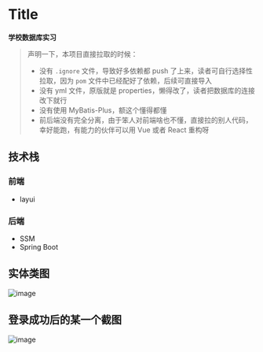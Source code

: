 # Title
**学校数据库实习**

> 声明一下，本项目直接拉取的时候：
> - 没有 `.ignore` 文件，导致好多依赖都 push 了上来，读者可自行选择性拉取，因为 `pom` 文件中已经配好了依赖，后续可直接导入
> - 没有 yml 文件，原版就是 properties，懒得改了，读者把数据库的连接改下就行
> - 没有使用 MyBatis-Plus，额这个懂得都懂
> - 前后端没有完全分离，由于笨人对前端啥也不懂，直接拉的别人代码，幸好能跑，有能力的伙伴可以用 Vue 或者 React 重构呀

## 技术栈
### 前端
- layui

### 后端
- SSM
- Spring Boot

## 实体类图
![image](https://github.com/codeeeep/StudentScore/assets/95727071/580bdab5-6fcf-4c06-97e1-fbc1cb934f08)

## 登录成功后的某一个截图
![image](https://github.com/codeeeep/StudentScore/assets/95727071/e6f96b73-0308-4e82-a385-18065d036179)
